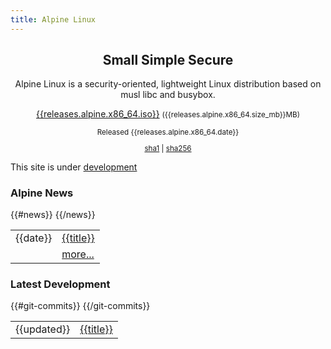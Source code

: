 ```yaml
---
title: Alpine Linux
---
```


<div class="widebar">
 <div class="block-left">
  <center>
   <h2>Small Simple Secure</h2>
   <p>
    Alpine Linux is a security-oriented, lightweight Linux distribution
    based on musl libc and busybox.
   </p>
  </center>
 </div>
 <div class="block-right">
  <center>
   <span class="icon-download" style="font-size:400%; color:green;"></span>
   <p>
    <a href="{{releases.alpline.x86_64.iso}}">{{releases.alpine.x86_64.iso}}</a>
    <small>({{releases.alpine.x86_64.size_mb}}MB)</small>
   </p>
   <small>
    <p>Released {{releases.alpine.x86_64.date}}</p>
    <p>
     <a title="{{releases.alpine.x86_64sha1}}"
	href="{{releases.alpine.x86_64.iso}}.sha1">sha1</a>
     |
     <a title="{{releases.alpine.x86_64.sha256}}"
	href="{{releases.alpine.x86_64.iso}}.sha256">sha256</a>
    </p>
   </small>
  </center>
 </div>
 <p></p>
</div>

This site is under [development](http://git.alpinelinux.org/cgit/ncopa/mksite-alpine)

<div>
 <div class="block-left">
  <h3><span class="icon-rss-square"></span> Alpine News</h3>
  <table>
   {{#news}}
   <tr><td>{{date}}</td><td><a href="posts/{{html}}">{{title}}</a></td></tr>
   {{/news}}
   <tr><td>&nbsp;</td><td><a href="posts/">more...</a></td><tr>
  </table>
 </div>
 <div class="block-right">
  <h3><span class="icon-archive"></span> Latest Development</h3>
  <table>
   {{#git-commits}}
   <tr>
    <td><time datetime="{{updated}}">{{updated}}</time></td>
    <td><a href="{{{link}}}">{{title}}</a></td>
   </tr>
   {{/git-commits}}
 </table>
 </div>
</div>

